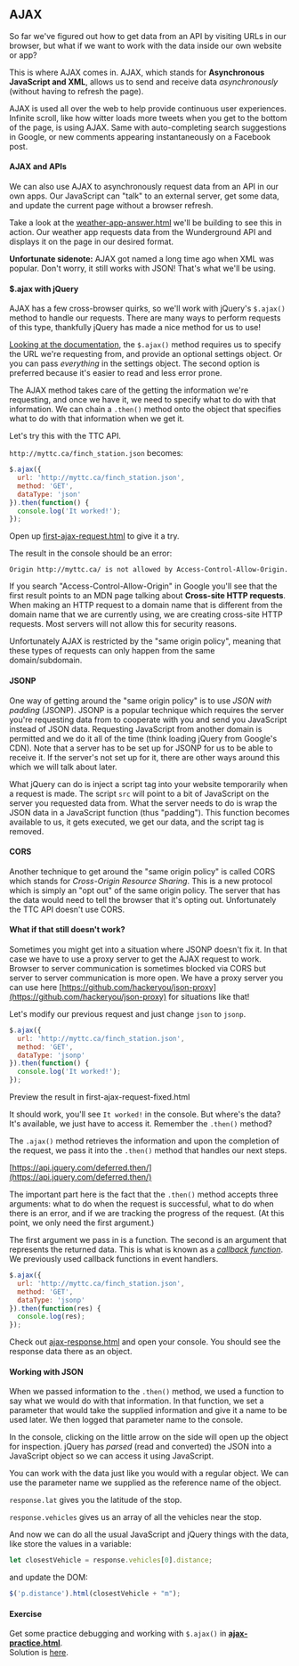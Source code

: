 ## AJAX
So far we've figured out how to get data from an API by visiting URLs in our browser, but what if we want to work with the data inside our own website or app?

This is where AJAX comes in.  AJAX, which stands for **Asynchronous JavaScript and XML**, allows us to send and receive data *asynchronously* (without having to refresh the page). 

AJAX is used all over the web to help provide continuous user experiences. Infinite scroll, like how witter loads more tweets when you get to the bottom of the page, is using AJAX. Same with auto-completing search suggestions in Google, or new comments appearing instantaneously on a Facebook post.

#### AJAX and APIs

We can also use AJAX to asynchronously request data from an API in our own apps. Our JavaScript can "talk" to an external server, get some data, and update the current page without a browser refresh.

Take a look at the <a href="https://hychalknotes.s3.amazonaws.com/weather-app-answer.html" download>weather-app-answer.html</a> we'll be building to see this in action.  Our weather app requests data from the Wunderground API and displays it on the page in our desired format.

**Unfortunate sidenote:** AJAX got named a long time ago when XML was popular. Don't worry, it still works with JSON! That's what we'll be using.


#### $.ajax with jQuery

AJAX has a few cross-browser quirks, so we'll work with jQuery's `$.ajax()` method to handle our requests. There are many ways to perform requests of this type, thankfully jQuery has made a nice method for us to use!

[Looking at the documentation](https://api.jquery.com/jQuery.ajax/), the `$.ajax()` method requires us to specify the URL we're requesting from, and provide an optional settings object. Or you can pass *everything* in the settings object. The second option is preferred because it's easier to read and less error prone.

The AJAX method takes care of the getting the information we're requesting, and once we have it, we need to specify what to do with that information. We can chain a `.then()` method onto the object that specifies what to do with that information when we get it.

Let's try this with the TTC API. 

`http://myttc.ca/finch_station.json` becomes:

```js
$.ajax({
  url: 'http://myttc.ca/finch_station.json',
  method: 'GET',
  dataType: 'json'
}).then(function() {
  console.log('It worked!');
});
```

Open up <a href="https://hychalknotes.s3.amazonaws.com/first-ajax-request.html" download>first-ajax-request.html</a> to give it a try.

The result in the console should be an error:

`Origin http://myttc.ca/ is not allowed by Access-Control-Allow-Origin.`

If you search "Access-Control-Allow-Origin" in Google you'll see that the first result points to an MDN page talking about **Cross-site HTTP requests**. When making an HTTP request to a domain name that is different from the domain name that we are currently using, we are creating cross-site HTTP requests. Most servers will not allow this for security reasons.

Unfortunately AJAX is restricted by the "same origin policy", meaning that these types of requests can only happen from the same domain/subdomain. 

#### JSONP

One way of getting around the "same origin policy" is to use *JSON with padding* (JSONP). JSONP is a popular technique which requires the server you're requesting data from to cooperate with you and send you JavaScript instead of JSON data. Requesting JavaScript from another domain is permitted and we do it all of the time (think loading jQuery from Google's CDN). Note that a server has to be set up for JSONP for us to be able to receive it. If the server's not set up for it, there are other ways around this which we will talk about later.

What jQuery can do is inject a script tag into your website temporarily when a request is made. The script `src` will point to a bit of JavaScript on the server you requested data from. What the server needs to do is wrap the JSON data in a JavaScript function (thus "padding"). This function becomes available to us, it gets executed, we get our data, and the script tag is removed.

#### CORS

Another technique to get around the "same origin policy" is called CORS which stands for *Cross-Origin Resource Sharing*. This is a new protocol which is simply an "opt out" of the same origin policy. The server that has the data would need to tell the browser that it's opting out. Unfortunately the TTC API doesn't use CORS.

#### What if that still doesn't work?

Sometimes you might get into a situation where JSONP doesn't fix it. In that case we have to use a proxy server to get the AJAX request to work. Browser to server communication is sometimes blocked via CORS but server to server communication is more open. We have a proxy server you can use here [https://github.com/hackeryou/json-proxy](https://github.com/hackeryou/json-proxy) for situations like that!

Let's modify our previous request and just change `json` to `jsonp`.

```js
$.ajax({
  url: 'http://myttc.ca/finch_station.json',
  method: 'GET',
  dataType: 'jsonp'
}).then(function() {
  console.log('It worked!');
});
```

Preview the result in <a hef="https://hychalknotes.s3.amazonaws.com/first-ajax-request-fixed.html" download>first-ajax-request-fixed.html</a>

It should work, you'll see `It worked!` in the console. But where's the data? It's available, we just have to access it. Remember the `.then()` method?

The `.ajax()` method retrieves the information and upon the completion of the request, we pass it into the `.then()` method that handles our next steps.

[https://api.jquery.com/deferred.then/](https://api.jquery.com/deferred.then/)

The important part here is the fact that the `.then()` method accepts three arguments: what to do when the request is successful, what to do when there is an error, and if we are tracking the progress of the request. (At this point, we only need the first argument.)

The first argument we pass in is a function. The second is an argument that represents the returned data. This is what is known as a [*callback function*](https://notes.hackeryou.com/lesson/59237d393de2047c06531b20/5ac38e019f86d2f20b0e6474). We previously used callback functions in event handlers.

```js
$.ajax({
  url: 'http://myttc.ca/finch_station.json',
  method: 'GET',
  dataType: 'jsonp'
}).then(function(res) {
  console.log(res);
});
```

Check out <a href="https://hychalknotes.s3.amazonaws.com/ajax-response.html" download>ajax-response.html</a>  and open your console. You should see the response data there as an object.

#### Working with JSON

When we passed information to the `.then()` method, we used a function to say what we would do with that information. In that function, we set a parameter that would take the supplied information and give it a name to be used later. We then logged that parameter name to the console.

In the console, clicking on the little arrow on the side will open up the object for inspection. jQuery has *parsed* (read and converted) the JSON into a JavaScript object so we can access it using JavaScript.

You can work with the data just like you would with a regular object. We can use the parameter name we supplied as the reference name of the object.

`response.lat` gives you the latitude of the stop.

`response.vehicles` gives us an array of all the vehicles near the stop.

And now we can do all the usual JavaScript and jQuery things with the data, like store the values in a variable:

```js
let closestVehicle = response.vehicles[0].distance;
```

and update the DOM:

```js
$('p.distance').html(closestVehicle + "m");
```


#### Exercise

Get some practice debugging and working with `$.ajax()` in <a href="https://hychalknotes.s3.amazonaws.com/ajax-practice.html" class="exercise" download>**ajax-practice.html**</a>.<br> Solution is <a href="https://hychalknotes.s3.amazonaws.com/ajax-practice-answer.html" download>here</a>.